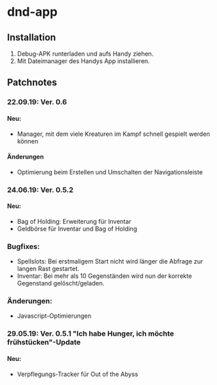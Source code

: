 # dnd-app
## Installation
1) Debug-APK runterladen und aufs Handy ziehen.
2) Mit Dateimanager des Handys App installieren.

## Patchnotes
### 22.09.19: Ver. 0.6
#### Neu:
+ Manager, mit dem viele Kreaturen im Kampf schnell gespielt werden können

#### Änderungen
- Optimierung beim Erstellen und Umschalten der Navigationsleiste

### 24.06.19: Ver. 0.5.2
#### Neu:
+ Bag of Holding: Erweiterung für Inventar
+ Geldbörse für Inventar und Bag of Holding

### Bugfixes:
- Spellslots: Bei erstmaligem Start nicht wird länger die Abfrage zur langen Rast gestartet.
- Inventar: Bei mehr als 10 Gegenständen wird nun der korrekte Gegenstand gelöscht/geladen.

### Änderungen:
- Javascript-Optimierungen

### 29.05.19: Ver. 0.5.1 "Ich habe Hunger, ich möchte frühstücken"-Update
#### Neu:
+ Verpflegungs-Tracker für Out of the Abyss
